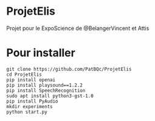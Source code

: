 # ProjetElis
Projet pour le ExpoScience de @BelangerVincent et Attis

# Pour installer
```
git clone https://github.com/PatBQc/ProjetElis
cd ProjetElis
pip install openai
pip install playsound==1.2.2
pip install SpeechRecognition
sudo apt install python3-gst-1.0
pip install PyAudio
mkdir experiments
python start.py
```

